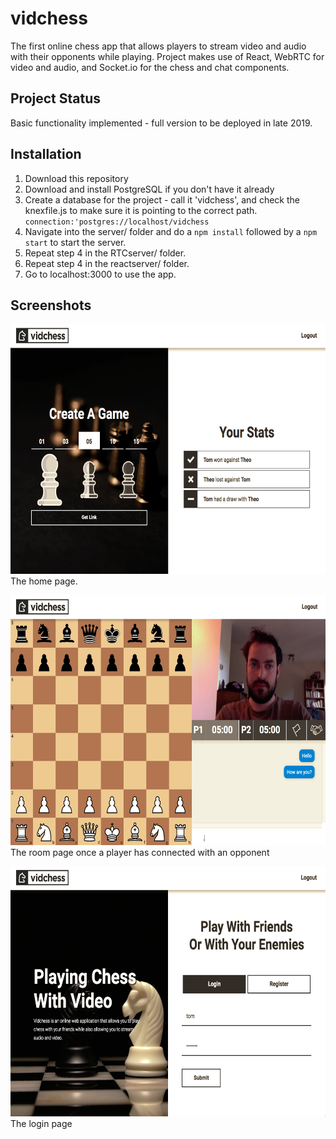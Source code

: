 # vidchess
The first online chess app that allows players to stream video and audio with their opponents while playing.
Project makes use of React, WebRTC for video and audio, and Socket.io for the chess and chat components.

## Project Status
Basic functionality implemented - full version to be deployed in late 2019.

## Installation 
1. Download this repository
2. Download and install PostgreSQL if you don't have it already 
3. Create a database for the project - call it 'vidchess', and check the 
   knexfile.js to make sure it is pointing to the correct path. ``` connection:'postgres://localhost/vidchess```
4. Navigate into the server/ folder and do a ```npm install``` followed by a ```npm start``` to start the server.
5. Repeat step 4 in the RTCserver/ folder.
6. Repeat step 4 in the reactserver/ folder.
7. Go to localhost:3000 to use the app.

## Screenshots
<img src="https://raw.githubusercontent.com/theostavrides/vidchess/master/screenshots/home.png" 
     height="400px"/>
The home page.

<img src="https://raw.githubusercontent.com/theostavrides/vidchess/master/screenshots/room.png" 
     height="400px"/>
The room page once a player has connected with an opponent

<img src="https://raw.githubusercontent.com/theostavrides/vidchess/master/screenshots/login.png" 
     height="400px"/>
The login page

